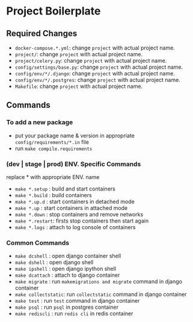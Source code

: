 # Project Boilerplate

## Required Changes
* `docker-compose.*.yml`: change `project` with actual project name.
* `project/`: change `project` with actual project name.
* `project/celery.py`: change `project` with actual project name.
* `config/settings/base.py`: change `project` with actual project name.
* `config/env/*/.django`: change `project` with actual project name.
* `config/env/*/.postgres`: change `project` with actual project name.
* `Makefile`: change `project` with actual project name.

## Commands
### To add a new package
* put your package name & version in appropriate `config/requirements/*.in` file
* run `make compile.requirements`

### (dev | stage | prod) ENV. Specific Commands
replace * with appropriate ENV. name
* `make *.setup`  : build and start containers
* `make *.build`  : build containers
* `make *.up.d`   : start containers in detached mode
* `make *.up`     : start containers in attached mode
* `make *.down`   : stop containers and remove networks
* `make *.restart`: firsts stop containers then start again
* `make *.logs`   : attach to log console of containers

### Common Commands
* `make dcshell`      : open django container shell
* `make dshell`       : open django shell
* `make ipshell`      : open django ipython shell
* `make dcattach`     : attach to django container
* `make migrate`      : run `makemigrations and migrate` command in django container
* `make collectstatic`: run `collectstatic` command in django container
* `make test`         : run `test` command in django container
* `make psql`         : run `psql` in postgres container
* `make rediscli`     : run `redis cli` in redis container
